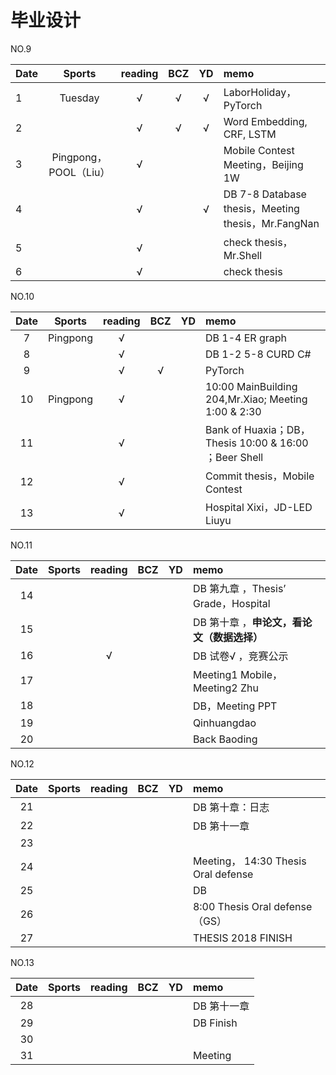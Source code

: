 # 毕业设计
NO.9 

| Date  | Sports | reading | BCZ | YD | memo | 
| :--- | :---: | :---: | :---: | :---: | :--- | 
| 1 | Tuesday | √ | √ | √ | LaborHoliday，PyTorch | 
| 2 |  | √ | √ | √  | Word Embedding, CRF, LSTM | 
| 3 | Pingpong，POOL（Liu） | √ |  |  | Mobile Contest Meeting，Beijing 1W | 
| 4 |  | √ |  | √  | DB 7-8 Database thesis，Meeting thesis，Mr.FangNan | 
| 5 |  | √ |  |  | check thesis，Mr.Shell | 
| 6 |  | √ |  |  | check thesis | 

NO.10

| Date  | Sports | reading | BCZ | YD | memo | 
| :---: | :---: | :---: | :---: | :---: | :--- | 
| 7 | Pingpong | √ |  |  | DB 1-4 ER graph | 
| 8 |  | √ |  |  | DB 1-2 5-8 CURD C# | 
| 9 |  | √ | √ |  | PyTorch |   
| 10 | Pingpong | √ |  |  | 10:00 MainBuilding 204,Mr.Xiao; Meeting 1:00 & 2:30  | 
| 11 |  | √ |  |  | Bank of Huaxia；DB，Thesis 10:00 & 16:00 ；Beer Shell| 
| 12 |  | √ |  |  | Commit thesis，Mobile Contest | 
| 13 |  | √ |  |  | Hospital Xixi，JD-LED Liuyu | 

NO.11

| Date  | Sports | reading | BCZ | YD | memo | 
| :---: | :---: | :---: | :---: | :---: | :--- | 
| 14 |  |  |  |  | DB 第九章 ，Thesis’ Grade，Hospital| 
| 15 |  |  |  |  | DB 第十章 ，**申论文，看论文（数据选择）**| 
| 16 |  | √ |  |  | DB 试卷√ ，竞赛公示| 
| 17 |  |  |  |  | Meeting1 Mobile，Meeting2 Zhu | 
| 18 |  |  |  |  | DB，Meeting PPT | 
| 19 |  |  |  |  | Qinhuangdao |  
| 20 |  |  |  |  | Back Baoding | 

NO.12

| Date  | Sports | reading | BCZ | YD | memo | 
| :---: | :---: | :---: | :---: | :---: | :--- | 
| 21 |  |  |  |  | DB 第十章：日志 | 
| 22 |  |  |  |  | DB 第十一章 | 
| 23 |  |  |  |  |  | 
| 24 |  |  |  |  | Meeting， 14:30 Thesis Oral defense | 
| 25 |  |  |  |  | DB | 
| 26 |  |  |  |  | 8:00 Thesis Oral defense （GS） | 
| 27 |  |  |  |  | THESIS 2018 FINISH | 

NO.13

| Date  | Sports | reading | BCZ | YD | memo | 
| :---: | :---: | :---: | :---: | :---: | :--- | 
| 28 |  |  |  |  | DB 第十一章 | 
| 29 |  |  |  |  | DB Finish|  
| 30 |  |  |  |  |  | 
| 31 |  |  |  |  | Meeting | 


